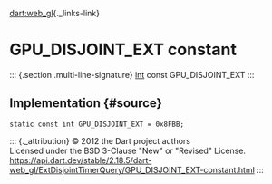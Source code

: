 [dart:web\_gl](../../dart-web_gl/dart-web_gl-library){._links-link}

GPU\_DISJOINT\_EXT constant
===========================

::: {.section .multi-line-signature}
[int](../../dart-core/int-class) const GPU\_DISJOINT\_EXT
:::

Implementation {#source}
--------------

``` {.language-dart data-language="dart"}
static const int GPU_DISJOINT_EXT = 0x8FBB;
```

::: {._attribution}
© 2012 the Dart project authors\
Licensed under the BSD 3-Clause \"New\" or \"Revised\" License.\
<https://api.dart.dev/stable/2.18.5/dart-web_gl/ExtDisjointTimerQuery/GPU_DISJOINT_EXT-constant.html>
:::
